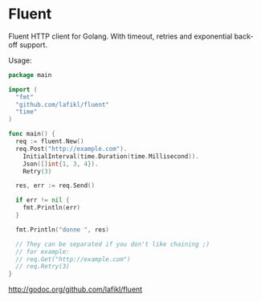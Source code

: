 Fluent
=========

Fluent HTTP client for Golang. With timeout, retries and exponential back-off support.

Usage:

```go
package main

import (
  "fmt"
  "github.com/lafikl/fluent"
  "time"
)

func main() {
  req := fluent.New()
  req.Post("http://example.com").
    InitialInterval(time.Duration(time.Millisecond)).
    Json([]int{1, 3, 4}).
    Retry(3)

  res, err := req.Send()

  if err != nil {
    fmt.Println(err)
  }

  fmt.Println("donne ", res)

  // They can be separated if you don't like chaining ;)
  // for example:
  // req.Get("http://example.com")
  // req.Retry(3)
}

```

http://godoc.org/github.com/lafikl/fluent


